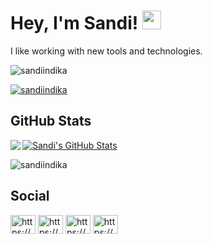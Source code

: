 # Hey, I'm Sandi! <img src="https://raw.githubusercontent.com/MartinHeinz/MartinHeinz/master/wave.gif" width="30px">

I like working with new tools and technologies.

<p align="left">
  <img src="https://komarev.com/ghpvc/?username=sandiindika&label=Profile%20views&color=0e75b6&style=flat" alt="sandiindika" />
</p>

<p align="left">
  <a href="https://github.com/ryo-ma/github-profile-trophy"><img src="https://github-profile-trophy.vercel.app/?username=sandiindika" alt="sandiindika" /></a>
</p>

## GitHub Stats

<p>
  <img align="left" src="https://github-readme-stats.vercel.app/api/top-langs/?username=sandiindika&layout=donut&hide=jupyter%20notebook&size_weight=0.5&count_weight=0.5&langs_count=5&card_width=320" />
</p>
<p>
  <a href="https://github.com/sandiindika">
    <img align="center" src="https://github-readme-stats.vercel.app/api?username=sandiindika&rank_icon=github&include_all_commits=true" alt="Sandi's GitHub Stats" />
  </a>
</p>
<p>
  <img align="center" src="https://github-readme-streak-stats.herokuapp.com/?user=sandiindika&" alt="sandiindika" />
</p>

## Social

<p align="left">
  <a href="https://www.linkedin.com/in/ndisan/" target="blank"><img align="center" src="https://raw.githubusercontent.com/rahuldkjain/github-profile-readme-generator/master/src/images/icons/Social/linked-in-alt.svg" alt="https://www.linkedin.com/in/ndisan/" height="30" width="40" /></a>
  <a href="https://suryaeceran.hashnode.dev/" target="blank"><img align="center" src="https://raw.githubusercontent.com/rahuldkjain/github-profile-readme-generator/master/src/images/icons/Social/hashnode.svg" alt="https://suryaeceran.hashnode.dev/" height="30" width="40" /></a>
  <a href="https://www.kaggle.com/ndisan" target="blank"><img align="center" src="https://raw.githubusercontent.com/rahuldkjain/github-profile-readme-generator/master/src/images/icons/Social/kaggle.svg" alt="https://www.kaggle.com/ndisan" height="30" width="40" /></a>
  <a href="https://www.instagram.com/ndisans__/" target="blank"><img align="center" src="https://raw.githubusercontent.com/rahuldkjain/github-profile-readme-generator/master/src/images/icons/Social/instagram.svg" alt="https://www.instagram.com/ndisans__/" height="30" width="40" /></a>
</p>
